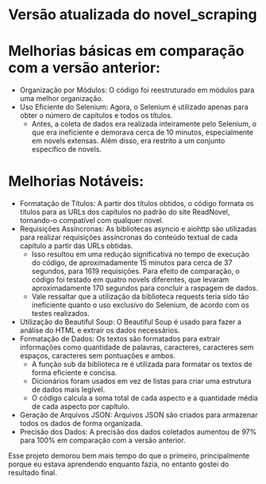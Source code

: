 # Versão atualizada do novel_scraping
# Melhorias básicas em comparação com a versão anterior:
- Organização por Módulos: O código foi reestruturado em módulos para uma melhor organização.
- Uso Eficiente do Selenium: Agora, o Selenium é utilizado apenas para obter o número de capítulos e todos os títulos.
    - Antes, a coleta de dados era realizada inteiramente pelo Selenium, o que era ineficiente e demorava cerca de 10 minutos, especialmente em novels extensas. Além disso, era restrito a um conjunto específico de novels.

# Melhorias Notáveis:
- Formatação de Títulos: A partir dos títulos obtidos, o código formata os títulos para as URLs dos capítulos no padrão do site ReadNovel, tornando-o compatível com qualquer novel.
- Requisições Assíncronas: As bibliotecas asyncio e aiohttp são utilizadas para realizar requisições assíncronas do conteúdo textual de cada capítulo a partir das URLs obtidas.
    - Isso resultou em uma redução significativa no tempo de execução do código, de aproximadamente 15 minutos para cerca de 37 segundos, para 1619 requisições. Para efeito de comparação, o código foi testado em quatro novels diferentes, que levaram aproximadamente 170 segundos para concluir a raspagem de dados.
    - Vale ressaltar que a utilização da biblioteca requests teria sido tão ineficiente quanto o uso exclusivo do Selenium, de acordo com os testes realizados.
- Utilização do Beautiful Soup: O Beautiful Soup é usado para fazer a análise do HTML e extrair os dados necessários.
- Formatação de Dados: Os textos são formatados para extrair informações como quantidade de palavras, caracteres, caracteres sem espaços, caracteres sem pontuações e ambos.
    - A função sub da biblioteca re é utilizada para formatar os textos de forma eficiente e concisa.
    - Dicionários foram usados em vez de listas para criar uma estrutura de dados mais legível.
    - O código calcula a soma total de cada aspecto e a quantidade média de cada aspecto por capítulo.
- Geração de Arquivos JSON: Arquivos JSON são criados para armazenar todos os dados de forma organizada.
- Precisão dos Dados: A precisão dos dados coletados aumentou de 97% para 100% em comparação com a versão anterior.

Esse projeto demorou bem mais tempo do que o primeiro, principalmente porque eu estava aprendendo enquanto fazia, no entanto gostei do resultado final.
